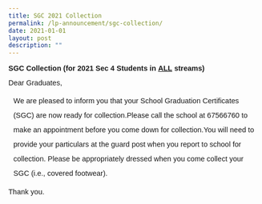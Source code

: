 ```yaml
---
title: SGC 2021 Collection
permalink: /lp-announcement/sgc-collection/
date: 2021-01-01
layout: post
description: ""
---
```

<p style="font-family:sans-serif;font-size:14.5px;">
	<strong style="font-family:sans-serif;font-size:14.5px;">SGC Collection (for 2021 Sec 4 Students in&nbsp;<u>ALL</u>&nbsp;streams)</strong></p>

<p style="font-family:sans-serif;font-size:14.5px;line-height:1">Dear Graduates, </p>
<p style="font-family:sans-serif;font-size:14.5px;padding-left:10px;line-height:2;">
We are pleased to inform you that your School Graduation Certificates (SGC) are now ready for collection.Please call the school at 67566760 to make an appointment before you come down for collection.You will need to provide your particulars at the guard post when you report to school for collection.
Please be appropriately dressed when you come collect your SGC (i.e., covered footwear).
	</p>

<p style="font-family:sans-serif;font-size:14.5px;line-height:1;">Thank you.</p>